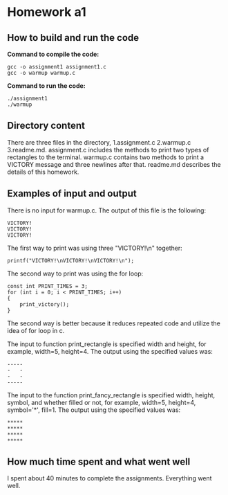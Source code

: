 # Homework a1
## How to build and run the code
**Command to compile the code:**
```
gcc -o assignment1 assignment1.c
gcc -o warmup warmup.c
``` 

**Command to run the code:**
```
./assignment1
./warmup
```

## Directory content
There are three files in the directory, 
1.assignment.c 
2.warmup.c 
3.readme.md.
assignment.c includes the methods to print two types of rectangles to the 
terminal. warmup.c contains two methods to print a VICTORY message and three
newlines after that. readme.md describes the details of this homework.

## Examples of input and output
There is no input for warmup.c. The output of this file is the following:
```
VICTORY!
VICTORY!
VICTORY!
```
The first way to print was using three "VICTORY!\n" together:
```
printf("VICTORY!\nVICTORY!\nVICTORY!\n");
```
The second way to print was using the for loop:
```
const int PRINT_TIMES = 3;
for (int i = 0; i < PRINT_TIMES; i++)
{
    print_victory();
}
```
The second way is better because it reduces repeated code and utilize the idea
of for loop in c.

The input to function print_rectangle is specified width and height, for 
example, width=5, height=4. The output using the specified values was:
```
-----
-   -
-   -
-----
```

The input to the function print_fancy_rectangle is specified width, height, 
symbol, and whether filled or not, for example, width=5, height=4, symbol='*',
fill=1. The output using the specified values was:
```
*****
*****
*****
*****
```

## How much time spent and what went well
I spent about 40 minutes to complete the assignments. Everything went well.
